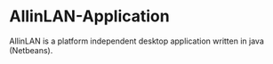 # AllinLAN-Application
AllinLAN is a platform independent desktop application written in java (Netbeans). 

